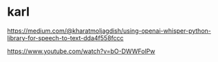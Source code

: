 # karl

https://medium.com/@kharatmoljagdish/using-openai-whisper-python-library-for-speech-to-text-dda4f558fccc

https://www.youtube.com/watch?v=bO-DWWFolPw
